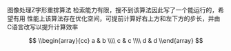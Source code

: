 图像处理Z字形重排算法
检索能力有限，搜不到该算法因此写了一个能运行的，希望有用
性能上该算法存在优化空间，可提前计算好右上方和左下方的步长，并由C语言改写以提升计算效率
 
$$
   \\begin{array}{cc}
     a & b \\\\
     c & c \\\\
     d & d
   \\end{array}
$$

